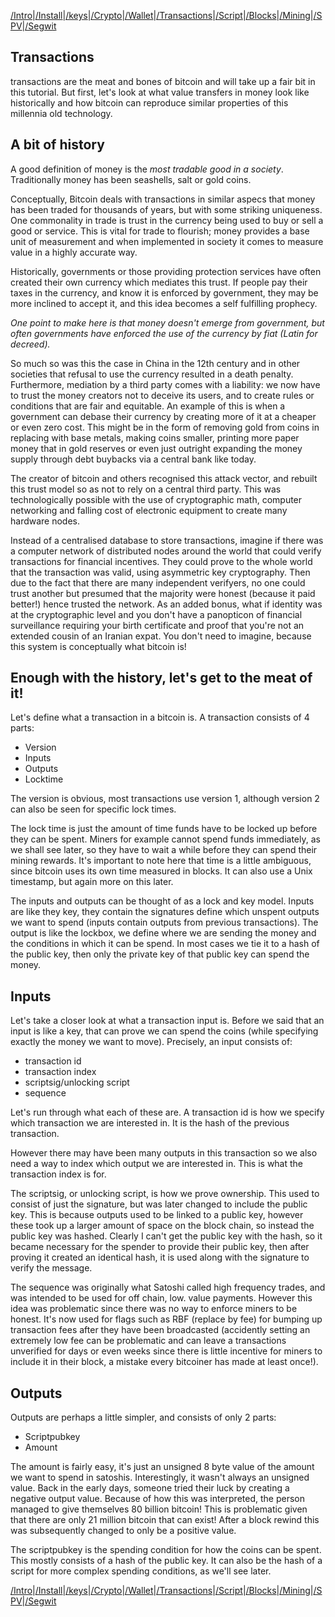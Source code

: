 [/Intro](/index.md)|[/Install](/install.md)|[/keys](/keys.md)|[/Crypto](ecc.md)|[/Wallet](wallet.md)|[/Transactions](transactions.md)|[/Script](script.md)|[/Blocks](blocks.md)|[/Mining](/mining.md)|[/SPV](spv.md)|[/Segwit](segwit.md)

## Transactions

transactions are the meat and bones of bitcoin and will take up a fair bit in this tutorial. But first, let's look at what value transfers in money look like historically and how bitcoin can reproduce similar properties of this millennia old technology. 

## A bit of history

A good definition of money is the *most tradable good in a society*. Traditionally money has been seashells, salt or gold coins.

Conceptually, Bitcoin deals with transactions in similar aspecs that money has been traded for thousands of years, but with some striking uniqueness. One commonality in trade is trust in the currency being used to buy or sell a good or service. This is vital for trade to flourish; money provides a base unit of measurement and when implemented in society it comes to measure value in a highly accurate way. 

Historically, governments or those providing protection services have often created their own currency which mediates this trust. If people pay their taxes in the currency, and know it is enforced by government, they may be more inclined to accept it, and this idea becomes a self fulfilling prophecy. 

*One point to make here is that money doesn't emerge from government, but often governments have enforced the use of the currency by fiat (Latin for decreed).* 

So much so was this the case in China in the 12th century and in other societies that refusal to use the currency resulted in a death penalty. Furthermore, mediation by a third party comes with a liability: we now have to trust the money creators not to deceive its users, and to create rules or conditions that are fair and equitable. An example of this is when a government can debase their currency by creating more of it at a cheaper or even zero cost. This might be in the form of removing gold from coins in replacing with base metals, making coins smaller, printing more paper money that in gold reserves or even just outright expanding the money supply through debt buybacks via a central bank like today. 

The creator of bitcoin and others recognised this attack vector, and rebuilt this trust model so as not to rely on a central third party. This was technologically possible with the use of cryptographic math, computer networking and falling cost of electronic equipment to create many hardware nodes.

Instead of a centralised database to store transactions, imagine if there was a computer network of distributed nodes around the world that could verify transactions for financial incentives. They could prove to the whole world that the transaction was valid, using asymmetric key cryptography. Then due to the fact that there are many independent verifyers, no one could trust another but presumed that the majority were honest (because it paid better!) hence trusted the network. As an added bonus, what if identity was at the cryptographic level and you don't have a panopticon of financial surveillance requiring your birth certificate and proof that you're not an extended cousin of an Iranian expat. You don't need to imagine, because this system is conceptually what bitcoin is! 

## Enough with the history, let's get to the meat of it!

Let's define what a transaction in a bitcoin is. A transaction consists of 4 parts:

- Version
- Inputs
- Outputs
- Locktime

The version is obvious, most transactions use version 1, although version 2 can also be seen for specific lock times.

The lock time is just the amount of time funds have to be locked up before they can be spent. Miners for example cannot spend funds immediately, as we shall see later, so they have to wait a while before they can spend their mining rewards. It's important to note here that time is a little ambiguous, since bitcoin uses its own time measured in blocks. It can also use a Unix timestamp, but again more on this later.

The inputs and outputs can be thought of as a lock and key model. Inputs are like they key, they contain the signatures define which unspent outputs we want to spend (inputs contain outputs from previous transactions). The output is like the lockbox, we define where we are sending the money and the conditions in which it can be spend. In most cases we tie it to a hash of the public key, then only the private key of that public key can spend the money.

## Inputs

Let's take a closer look at what a transaction input is. Before we said that an input is like a key, that can prove we can spend the coins (while specifying exactly the money we want to move). Precisely, an input consists of:

- transaction id
- transaction index
- scriptsig/unlocking script
- sequence

Let's run through what each of these are. A transaction id is how we specify which transaction we are interested in. It is the hash of the previous transaction. 

However there may have been many outputs in this transaction so we also need a way to index which output we are interested in. This is what the transaction index is for. 

The scriptsig, or unlocking script, is how we prove ownership. This used to consist of just the signature, but was later changed to include the public key. This is because outputs used to be linked to a public key, however these took up a larger amount of space on the block chain, so instead the public key was hashed. Clearly I can't get the public key with the hash, so it became necessary for the spender to provide their public key, then after proving it created an identical hash, it is used along with the signature to verify the message.

The sequence was originally what Satoshi called high frequency trades, and was intended to be used for off chain, low. value payments. However this idea was problematic since there was no way to enforce miners to be honest. It's now used for flags such as RBF (replace by fee) for bumping up transaction fees after they have been broadcasted (accidently setting an extremely low fee can be problematic and can leave a transactions unverified for days or even weeks since there is little incentive for miners to include it in their block, a mistake every bitcoiner has made at least once!).

## Outputs

Outputs are perhaps a little simpler, and consists of only 2 parts:

- Scriptpubkey
- Amount

The amount is fairly easy, it's just an unsigned 8 byte value of the amount we want to spend in satoshis. Interestingly, it wasn't always an unsigned value. Back in the early days, someone tried their luck by creating a negative output value. Because of how this was interpreted, the person managed to give themselves 80 billion bitcoin! This is problematic given that there are only 21 million bitcoin that can exist! After a block rewind this was subsequently changed to only be a positive value. 

The scriptpubkey is the spending condition for how the coins can be spent. This mostly consists of a hash of the public key. It can also be the hash of a script for more complex spending conditions, as we'll see later. 

[/Intro](/index.md)|[/Install](/install.md)|[/keys](/keys.md)|[/Crypto](ecc.md)|[/Wallet](wallet.md)|[/Transactions](transactions.md)|[/Script](script.md)|[/Blocks](blocks.md)|[/Mining](/mining.md)|[/SPV](spv.md)|[/Segwit](segwit.md)

